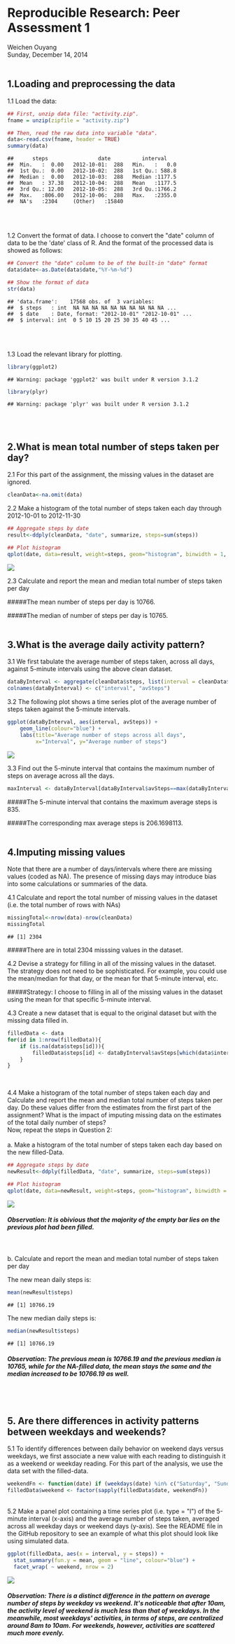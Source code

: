# Reproducible Research: Peer Assessment 1
Weichen Ouyang  
Sunday, December 14, 2014  
<br/>

## 1.Loading and preprocessing the data
1.1 Load the data:   


```r
## First, unzip data file: "activity.zip".
fname = unzip(zipfile = "activity.zip")

## Then, read the raw data into variable "data".
data<-read.csv(fname, header = TRUE)
summary(data)
```

```
##      steps                date          interval     
##  Min.   :  0.00   2012-10-01:  288   Min.   :   0.0  
##  1st Qu.:  0.00   2012-10-02:  288   1st Qu.: 588.8  
##  Median :  0.00   2012-10-03:  288   Median :1177.5  
##  Mean   : 37.38   2012-10-04:  288   Mean   :1177.5  
##  3rd Qu.: 12.00   2012-10-05:  288   3rd Qu.:1766.2  
##  Max.   :806.00   2012-10-06:  288   Max.   :2355.0  
##  NA's   :2304     (Other)   :15840
```
<br />
<br />

1.2 Convert the format of data.
        I choose to convert the "date" column of data to be the 'date' class of R. And the format of the processed data is showed as follows: 

```r
## Convert the "date" column to be of the built-in "date" format
data$date<-as.Date(data$date,"%Y-%m-%d")

## Show the format of data
str(data)
```

```
## 'data.frame':	17568 obs. of  3 variables:
##  $ steps   : int  NA NA NA NA NA NA NA NA NA NA ...
##  $ date    : Date, format: "2012-10-01" "2012-10-01" ...
##  $ interval: int  0 5 10 15 20 25 30 35 40 45 ...
```
<br/>
<br/>

1.3 Load the relevant library for plotting.

```r
library(ggplot2)
```

```
## Warning: package 'ggplot2' was built under R version 3.1.2
```

```r
library(plyr)
```

```
## Warning: package 'plyr' was built under R version 3.1.2
```
<br/>
<br/>
  
## 2.What is mean total number of steps taken per day?
2.1 For this part of the assignment, the missing values in the dataset are ignored.

```r
cleanData<-na.omit(data)
```

2.2 Make a histogram of the total number of steps taken each day through 2012-10-01 to 2012-11-30

```r
## Aggregate steps by date
result<-ddply(cleanData, "date", summarize, steps=sum(steps))

## Plot histogram
qplot(date, data=result, weight=steps, geom="histogram", binwidth = 1, color = I("red"), fill=I("blue")) + labs(title = "Total number of steps taken by date")  +  labs(x="Date", y="Total Steps")
```

![](./PA1_template_files/figure-html/unnamed-chunk-5-1.png) 

2.3 Calculate and report the mean and median total number of steps taken per day  

#####The mean number of steps per day is 10766.

#####The median of number of steps per day is 10765.
<br />
<br />
  
## 3.What is the average daily activity pattern?

3.1 We first tabulate the average number of steps taken, across all days, against 5-minute intervals using the above clean dataset. 

```r
dataByInterval <- aggregate(cleanData$steps, list(interval = cleanData$interval), FUN = "mean")
colnames(dataByInterval) <- c("interval", "avSteps")
```

3.2 The following plot shows a time series plot of the average number of steps taken against the 5-minute intervals. 

```r
ggplot(dataByInterval, aes(interval, avSteps)) +
    geom_line(colour="blue") +
    labs(title="Average number of steps across all days", 
         x="Interval", y="Average number of steps")
```

![](./PA1_template_files/figure-html/unnamed-chunk-7-1.png) 

3.3 Find out the 5-minute interval that contains the maximum number of steps on average across all the days.

```r
maxInterval <- dataByInterval[dataByInterval$avSteps==max(dataByInterval$avSteps), ] 
```
#####The 5-minute interval that contains the maximum average steps is 835.

#####The corresponding max average steps is 206.1698113.
<br />
<br />

## 4.Imputing missing values
Note that there are a number of days/intervals where there are missing values (coded as NA). The presence of missing days may introduce bias into some calculations or summaries of the data.

4.1 Calculate and report the total number of missing values in the dataset (i.e. the total number of rows with NAs)


```r
missingTotal<-nrow(data)-nrow(cleanData)
missingTotal
```

```
## [1] 2304
```

#####There are in total 2304 misssing values in the dataset. 
<br />


4.2 Devise a strategy for filling in all of the missing values in the dataset. The strategy does not need to be sophisticated. For example, you could use the mean/median for that day, or the mean for that 5-minute interval, etc.

#####Strategy: I choose to filling in all of the missing values in the dataset using the mean for that specific 5-minute interval. 
<br/>

4.3 Create a new dataset that is equal to the original dataset but with the missing data filled in.

```r
filledData <- data
for(id in 1:nrow(filledData)){
    if (is.na(data$steps[id])){
        filledData$steps[id] <- dataByInterval$avSteps[which(data$interval[id]==dataByInterval$interval)]
    }
}
```
<br/>

4.4 Make a histogram of the total number of steps taken each day and Calculate and report the mean and median total number of steps taken per day. Do these values differ from the estimates from the first part of the assignment? What is the impact of imputing missing data on the estimates of the total daily number of steps?  
    Now, repeat the steps in Question 2:  
    <br />
    a. Make a histogram of the total number of steps taken each day based on the new filled-Data.


```r
## Aggregate steps by date
newResult<-ddply(filledData, "date", summarize, steps=sum(steps))

## Plot histogram
qplot(date, data=newResult, weight=steps, geom="histogram", binwidth = 1, color = I("red"), fill=I("blue")) + labs(title = "Total number of steps taken by date (Filled Data)")  +  labs(x="Date", y="Total Steps")
```

![](./PA1_template_files/figure-html/unnamed-chunk-11-1.png) 
  
##### Observation: It is obivious that the majority of the empty bar lies on the previous plot had been filled.
  
  <br />
  
  
b. Calculate and report the mean and median total number of steps taken per day  

The new mean daily steps is:

```r
mean(newResult$steps)
```

```
## [1] 10766.19
```
  
The new median daily steps is:

```r
median(newResult$steps)
```

```
## [1] 10766.19
```
##### Observation: The previous mean is 10766.19 and the previous median is 10765, while for the NA-filled data, the mean stays the same and the median increased to be 10766.19 as well.
  <br/>
  <br/>
  
## 5. Are there differences in activity patterns between weekdays and weekends?
5.1 To identify differences between daily behavior on weekend days versus weekdays, we first associate a new value with each reading to distinguish it as a weekend or weekday reading. For this part of the analysis, we use the data set with the filled-data.


```r
weekendFn <- function(date) if (weekdays(date) %in% c("Saturday", "Sunday")) "weekend" else "weekday"
filledData$weekend <- factor(sapply(filledData$date, weekendFn))
```

<br/>
5.2 Make a panel plot containing a time series plot (i.e. type = "l") of the 5-minute interval (x-axis) and the average number of steps taken, averaged across all weekday days or weekend days (y-axis). See the README file in the GitHub repository to see an example of what this plot should look like using simulated data.

```r
ggplot(filledData, aes(x = interval, y = steps)) +
  stat_summary(fun.y = mean, geom = "line", colour="blue") +
  facet_wrap( ~ weekend, nrow = 2)
```

![](./PA1_template_files/figure-html/unnamed-chunk-15-1.png) 


##### Observation: There is a distinct difference in the pattern on average number of steps by weekday vs weekend. It's noticeable that after 10am, the activity level of weekend is much less than that of weekdays. In the meanwhile, most weekdays' activities, in terms of steps, are centralized around 8am to 10am. For weekends, however, activities are scattered much more evenly.
